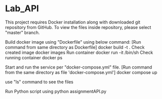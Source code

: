 # Lab_API
This project requires Docker installation along with downloaded git repository from GitHub.
To view the files inside repository, please select "master" branch.

Build docker image using "Dockerfile" using below command:
[Run command from same directory as Dockerfile]
    docker build -t <image-name> .
Check created image
    docker images
Run container
    docker run -it <image-name> /bin/sh
Check running container
    docker ps

Start and run the service per "docker-compose.yml" file.
[Run command from the same directory as file 'docker-compose.yml']
    docker compose up

use "ls" command to see the files

Run Python script using
    python assignmentAPI.py
